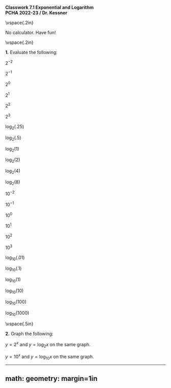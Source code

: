 __Classwork 7.1 Exponential and Logarithm__  
__PCHA 2022-23 / Dr. Kessner__  

\vspace{.2in}

No calculator.  Have fun!

\vspace{.2in}

__1.__ Evaluate the following:

$2^{-2}$

$2^{-1}$

$2^0$

$2^1$

$2^2$

$2^3$

$\log_{2}(.25)$

$\log_{2}(.5)$

$\log_{2}(1)$

$\log_{2}(2)$

$\log_{2}(4)$

$\log_{2}(8)$

$10^{-2}$

$10^{-1}$

$10^0$

$10^1$

$10^2$

$10^3$

$\log_{10}(.01)$

$\log_{10}(.1)$

$\log_{10}(1)$

$\log_{10}(10)$

$\log_{10}(100)$

$\log_{10}(1000)$

\vspace{.5in}

__2.__ Graph the following: 

$y = 2^x$ and $y = \log_2 x$ on the same graph.

$y = 10^x$ and $y = \log_{10}x$ on the same graph.



---
math: <script src="https://cdnjs.cloudflare.com/ajax/libs/mathjax/2.7.1/MathJax.js?config=TeX-AMS_CHTML-full" type="text/javascript"></script>
geometry: margin=1in
---


